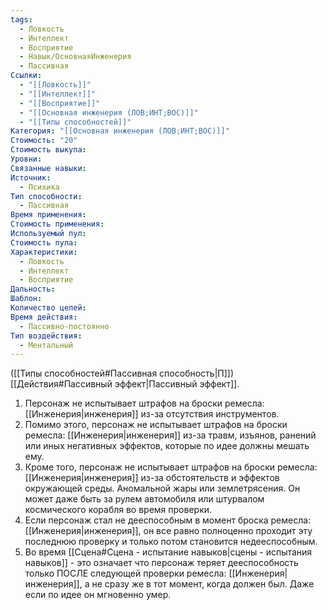 ```yaml
---
tags:
  - Ловкость
  - Интеллект
  - Восприятие
  - Навык/ОсновнаяИнженерия
  - Пассивная
Ссылки:
  - "[[Ловкость]]"
  - "[[Интеллект]]"
  - "[[Восприятие]]"
  - "[[Основная инженерия (ЛОВ;ИНТ;ВОС)]]"
  - "[[Типы способностей]]"
Категория: "[[Основная инженерия (ЛОВ;ИНТ;ВОС)]]"
Стоимость: "20"
Стоимость выкупа:
Уровни:
Связанные навыки:
Источник:
  - Психика
Тип способности:
  - Пассивная
Время применения:
Стоимость применения:
Используемый пул:
Стоимость пула:
Характеристики:
  - Ловкость
  - Интеллект
  - Восприятие
Дальность:
Шаблон:
Количество целей:
Время действия:
  - Пассивно-постоянно
Тип воздействия:
  - Ментальный
---
```

([[Типы способностей#Пассивная способность|П]]) [[Действия#Пассивный эффект|Пассивный эффект]]. 

1. Персонаж не испытывает штрафов на броски ремесла: [[Инженерия|инженерия]] из-за отсутствия инструментов.
2. Помимо этого, персонаж не испытывает штрафов на броски ремесла: [[Инженерия|инженерия]] из-за травм, изъянов, ранений или иных негативных эффектов, которые по идее должны мешать ему. 
3. Кроме того, персонаж не испытывает штрафов на броски ремесла: [[Инженерия|инженерия]] из-за обстоятельств и эффектов окружающей среды. Аномальной жары или землетрясения. Он может даже быть за рулем автомобиля или штурвалом космического корабля во время проверки.
4. Если персонаж стал не дееспособным в момент броска ремесла: [[Инженерия|инженерия]], он все равно полноценно проходит эту последнюю проверку и только потом становится недееспособным. 
5. Во время [[Сцена#Сцена - испытание навыков|сцены - испытания навыков]] - это означает что персонаж теряет дееспособность только ПОСЛЕ следующей проверки ремесла: [[Инженерия|инженерия]], а не сразу же в тот момент, когда должен был. Даже если по идее он мгновенно умер. 